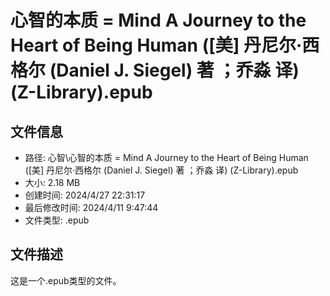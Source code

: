 ﻿# 心智的本质 = Mind A Journey to the Heart of Being Human ([美] 丹尼尔·西格尔 (Daniel J. Siegel) 著 ；乔淼 译) (Z-Library).epub

## 文件信息
- 路径: 心智\心智的本质 = Mind A Journey to the Heart of Being Human ([美] 丹尼尔·西格尔 (Daniel J. Siegel) 著 ；乔淼 译) (Z-Library).epub
- 大小: 2.18 MB
- 创建时间: 2024/4/27 22:31:17
- 最后修改时间: 2024/4/11 9:47:44
- 文件类型: .epub

## 文件描述
这是一个.epub类型的文件。

